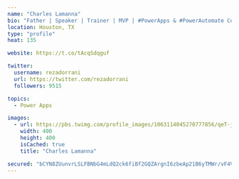 ```yaml
---
name: "Charles Lamanna"
bio: "Father | Speaker | Trainer | MVP | #PowerApps & #PowerAutomate Community Super User | YouTuber Right-pointing triangle http://youtube.com/c/rezadorrani | Learn - Share - Clockwise rightwards and leftwards open circle arrows"
location: Houston, TX
type: "profile"
heat: 135

website: https://t.co/tAcqSdqguf

twitter:
  username: rezadorrani
  url: https://twitter.com/rezadorrani
  followers: 9515

topics:
  - Power Apps

images:
  - url: https://pbs.twimg.com/profile_images/1063114045270777856/qeT-jpWr_400x400.jpg
    width: 400
    height: 400
    isCached: true
    title: "Charles Lamanna"

secured: "bCYN8ZUunvrLSLFBNbG4mLdQ2ck6fiBf2GQZArgnI6zbeAp21B6yTMWr/vF4V9s+eqDLR0PxDvsW41bf0h2xlLcM5jvj9lil2qr29/hXA47M+rzyuxl17BqY0AKnbouVeVNgz3eVdY+rffjbzpi4lBFGsYGgD7TOi3JWHAMf65jxCrtOSEMK0ntxBMqhmdrGEhK2hfX3NpNw41ucD/7QYuMs+2SZM4s54Uj9x37gWcUw2WguxqR05AlD1YweBdtiZVkugmIuIuo0lfkxVhn+Pdf20JGcaab0MvQCyYuPBGLaZUhqGaBPVM3G2wPAphHykay3QheCc2TMNDZakIldY04EgUBsx74bskGvPvO3IUzHOaUYUvVmBsmt4xqa4VXp2YQw6YygB74Ot++vzJT0ZjZ4I3AeksA4h9iG/2nudWA=;lpLkMiEWX9txJonEaFVXug=="
---
```


